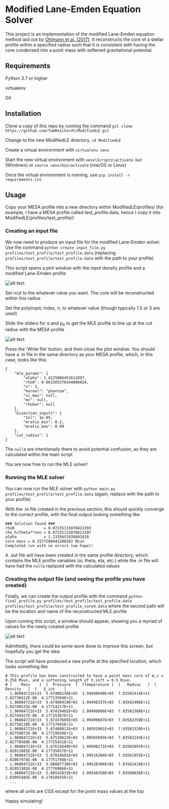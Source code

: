 # Modified Lane-Emden Equation Solver

This project is an implementation of the modified Lane-Emden equation method laid out by [Ohlmann et al. (2017)](https://www.aanda.org/articles/aa/abs/2017/03/aa29692-16/aa29692-16.html). It reconstructs the core of a stellar profile within a specified radius such that it is consistent with having the core condensed into a point mass with softened gravitational potential.

## Requirements
Python 3.7 or higher

virtualenv

Git

## Installation

Clone a copy of this repo by running the command `git clone https://github.com/TomReichardt/ModifiedLE.git`

Change to the new ModifiedLE directory, `cd ModifiedLE`

Create a virtual environment with `virtualenv venv`

Start the new virtual environment with `venv\Scripts\activate.bat` (Windows) or `source venv/bin/activate` (macOS or Linux)

Once the virtual environment is running, use `pip install -r requirements.txt`

## Usage

Copy your MESA profile into a new directory within ModifiedLE/profiles/ (for example, I have a MESA profile called test_profile.data, hence I copy it into ModifiedLE/profiles/test_profile/)

### Creating an input file

We now need to produce an input file for the modified Lane-Emden solver. Use the command `python create_input_file.py profiles/test_profile/test_profile.data` (replacing `profiles/test_profile/test_profile.data` with the path to your profile)

This script opens a plot window with the input density profile and a modified Lane-Emden profile

![alt text][input1]

Set rcut to the whatever value you want. The core will be reconstructed within this radius

Set the polytropic index, n, to whatever value (though typically 1.5 or 3 are used)

Slide the sliders for &alpha; and &rho;<sub>0</sub> to get the MLE profile to line up at the cut radius with the MESA profile

![alt text][input2]

Press the 'Write file' button, and then close the plot window. You should have a .in file in the same directory as your MESA profile, which, in this case, looks like this:
```
{
    "mle_params": {
        "alpha": 1.4225806451612897,
        "rho0": 0.061505376344086024,
        "n": 3,
        "kernel": "phantom",
        "xi_max": null,
        "mc": null,
        "rhobar": null
    },
    "bisection_inputs": {
        "tol": 1e-05,
        "mratio_min": 0.2,
        "mratio_max": 0.99
    },
    "cut_radius": 1
}
```

The `null`s are intentionally there to avoid potential confusion, as they are calculated within the main script

You are now free to run the MLE solver!

### Running the MLE solver

You can now run the MLE solver with `python main.py profiles/test_profile/test_profile.data` (again, replace with the path to your profile)

With the .in file created in the previous section, this should quickly converge to the correct profile, with the final output looking something like

```
### Solution found ###
rho0             = 0.07235131076621393
rho_h/theta**nnn = 0.07235131076621397
alpha            = 1.2335651838892818
Core mass = 0.2577200441208392 Msun
Completed run with no errors (we hope)!
```

A .out file will have been created in the same profile directory, which contains the MLE profile variables (xi, theta, eta, etc.) while the .in file will have had the `null`s replaced with the calculated values

### Creating the output file (and seeing the profile you have created)

Finally, we can create the output profile with the command 
```python final_profile.py profiles/test_profile/test_profile.data profiles/test_profile/test_profile_cored.data```
where the second path will be the location and name of the reconstructed MLE profile

Upon running this script, a window should appear, showing you a myriad of values for the newly created profile

![alt text][output]

Admittedly, there could be some work done to improve this screen, but hopefully you get the idea

The script will have produced a new profile at the specified location, which looks something like

```
# This profile has been constructed to have a point mass core of m_c = 0.258 Msun, and a softening length of h_soft = 0.5 Rsun.
# [    Mass    ]  [  Pressure  ]  [Temperature ]  [   Radius   ]  [  Density   ]  [   E_int    ]
  1.96084721E+33  5.67400158E+03  1.99498040E+03  7.03582414E+11  2.02738412E-08  4.17713594E+11
  1.96084721E+33  5.67406919E+03  1.99498337E+03  7.03582406E+11  2.02740525E-08  4.17714217E+11
  1.96084721E+33  5.67419402E+03  1.99498886E+03  7.03582388E+11  2.02744427E-08  4.17715367E+11
  1.96084721E+33  5.67437605E+03  1.99499687E+03  7.03582359E+11  2.02750118E-08  4.17717045E+11
  1.96084721E+33  5.67468811E+03  1.99501061E+03  7.03582320E+11  2.02759872E-08  4.17719920E+11
  1.96084721E+33  5.67528623E+03  1.99503693E+03  7.03582243E+11  2.02778568E-08  4.17725431E+11
  1.96084721E+33  5.67632644E+03  1.99508271E+03  7.03582097E+11  2.02811081E-08  4.17735017E+11
  1.96084721E+33  5.67814681E+03  1.99516284E+03  7.03581855E+11  2.02867974E-08  4.17751794E+11
  1.96084721E+33  5.68087738E+03  1.99528306E+03  7.03581418E+11  2.02953301E-08  4.17776966E+11
  1.96084721E+33  5.68542833E+03  1.99548350E+03  7.03580836E+11  2.03095485E-08  4.17818935E+11
  ...
```
where all units are CGS except for the point mass values at the top

Happy simulating!

[input1]: https://github.com/TomReichardt/ModifiedLE/tree/simplified/assets/input_tool_1.png "Adjust parameters as you see fit"
[input2]: https://github.com/TomReichardt/ModifiedLE/tree/simplified/assets/input_tool_2.png "Looks pretty close"
[output]: https://github.com/TomReichardt/ModifiedLE/tree/simplified/assets/output_tool_1.png "Look, it's not my best work"
